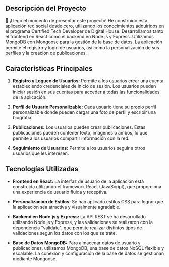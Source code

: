 ## Descripción del Proyecto

🚀 ¡Llegó el momento de presentar este proyecto! He construido esta aplicación red social desde cero, utilizando los conocimientos adquiridos en el programa Certified Tech Developer de Digital House. Desarrollamos tanto el frontend en React como el backend en Node.js y Express. Utilizamos MongoDB con Mongoose para la gestión de la base de datos. La aplicación permite el registro y login de usuarios, así como la personalización de sus perfiles y la creación de publicaciones.

## Características Principales

1. **Registro y Logueo de Usuarios:** Permite a los usuarios crear una cuenta estableciendo credenciales de inicio de sesión. Los usuarios pueden iniciar sesión en sus cuentas para acceder a todas las funcionalidades de la aplicación.

2. **Perfil de Usuario Personalizable:** Cada usuario tiene su propio perfil personalizable donde pueden cargar una foto de perfil y escribir una biografía.

3. **Publicaciones:** Los usuarios pueden crear publicaciones. Estas publicaciones pueden contener texto, imágenes o ambos, lo que permite a los usuarios compartir información con la red.

4. **Seguimiento de Usuarios:** Permite a los usuarios seguir a otros usuarios que les interesen.

## Tecnologías Utilizadas

- **Frontend en React:** La interfaz de usuario de la aplicación está construida utilizando el framework React (JavaScript), que proporciona una experiencia de usuario fluida y receptiva.

- **Personalización de Estilos:** Se han aplicado estilos CSS para lograr que la aplicación sea atractiva y visualmente agradable.

- **Backend en Node.js y Express:** La API REST se ha desarrollado utilizando Node.js y Express, y las validaciones se realizaron con la dependencia "validate", que permite realizar distintos tipos de validaciones según los datos con los que se trate.

- **Base de Datos MongoDB:** Para almacenar datos de usuario y publicaciones, utilizamos MongoDB, una base de datos NoSQL flexible y escalable. La conexión y configuración de la base de datos se gestionan mediante Mongoose.
